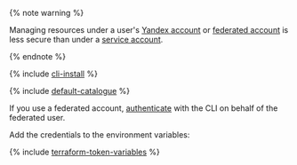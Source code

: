 {% note warning %}

Managing resources under a user's [Yandex account](../../iam/concepts/users/accounts.md#passport) or [federated account](../../iam/concepts/users/accounts.md#saml-federation) is less secure than under a [service account](../../iam/concepts/users/service-accounts.md).

{% endnote %}

{% include [cli-install](../../_includes/cli-install.md) %}

{% include [default-catalogue](../../_includes/default-catalogue.md) %}

If you use a federated account, [authenticate](../../cli/operations/authentication/federated-user.md) with the CLI on behalf of the federated user.

Add the credentials to the environment variables:

{% include [terraform-token-variables](../../_includes/terraform-token-variables.md) %}